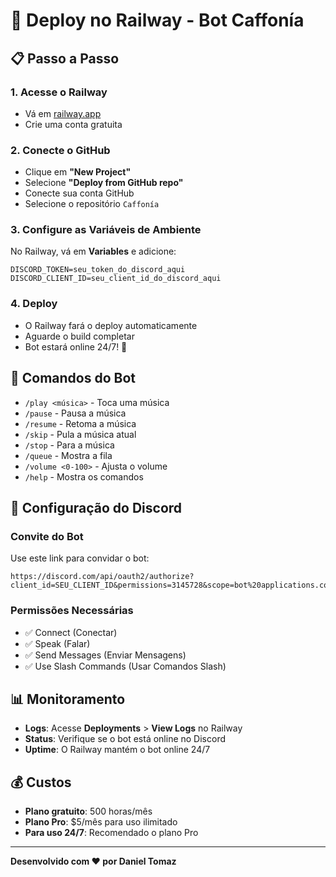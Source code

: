 # 🚀 Deploy no Railway - Bot Caffonía

## 📋 Passo a Passo

### 1. Acesse o Railway
- Vá em [railway.app](https://railway.app)
- Crie uma conta gratuita

### 2. Conecte o GitHub
- Clique em **"New Project"**
- Selecione **"Deploy from GitHub repo"**
- Conecte sua conta GitHub
- Selecione o repositório `Caffonía`

### 3. Configure as Variáveis de Ambiente
No Railway, vá em **Variables** e adicione:

```
DISCORD_TOKEN=seu_token_do_discord_aqui
DISCORD_CLIENT_ID=seu_client_id_do_discord_aqui
```

### 4. Deploy
- O Railway fará o deploy automaticamente
- Aguarde o build completar
- Bot estará online 24/7! 🎵

## 🎵 Comandos do Bot

- `/play <música>` - Toca uma música
- `/pause` - Pausa a música
- `/resume` - Retoma a música
- `/skip` - Pula a música atual
- `/stop` - Para a música
- `/queue` - Mostra a fila
- `/volume <0-100>` - Ajusta o volume
- `/help` - Mostra os comandos

## 🔧 Configuração do Discord

### Convite do Bot
Use este link para convidar o bot:

```
https://discord.com/api/oauth2/authorize?client_id=SEU_CLIENT_ID&permissions=3145728&scope=bot%20applications.commands
```

### Permissões Necessárias
- ✅ Connect (Conectar)
- ✅ Speak (Falar)
- ✅ Send Messages (Enviar Mensagens)
- ✅ Use Slash Commands (Usar Comandos Slash)

## 📊 Monitoramento

- **Logs**: Acesse **Deployments** > **View Logs** no Railway
- **Status**: Verifique se o bot está online no Discord
- **Uptime**: O Railway mantém o bot online 24/7

## 💰 Custos

- **Plano gratuito**: 500 horas/mês
- **Plano Pro**: $5/mês para uso ilimitado
- **Para uso 24/7**: Recomendado o plano Pro

---

**Desenvolvido com ❤️ por Daniel Tomaz**
